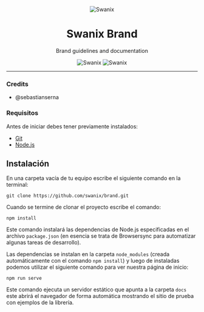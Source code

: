 <p align="center">
    <img alt="Swanix" title="Swanix Brand" src="https://swanix.org/assets/images/apple-touch-icon.png">
</p>
<h1 align="center"> Swanix Brand </h1>
<p align="center">
    Brand guidelines and documentation
</p>

<p align="center">
    <img alt="Swanix" title="Swanix Brand" src="https://img.shields.io/badge/Version-0.1.0-blue">
    <img alt="Swanix" title="Swanix Brand" src="https://img.shields.io/github/license/swanix/ui">
</p>




---

### Credits

- @sebastianserna


### Requisitos

Antes de iniciar debes tener previamente instalados:

- [Git](https://git-scm.com/)
- [Node.js](https://nodejs.org/)

## Instalación

En una carpeta vacía de tu equipo escribe el siguiente comando en la terminal:

```
git clone https://github.com/swanix/brand.git
```

Cuando se termine de clonar el proyecto escribe el comando:

```
npm install
```
Este comando instalará las dependencias de Node.js especificadas en el archivo `package.json` (en esencia se trata de Browsersync para automatizar algunas tareas de desarrollo).

Las dependencias se instalan en la carpeta `node_modules` (creada automáticamente con el comando `npm install`) y luego de instaladas podemos utilizar el siguiente comando para ver nuestra página de inicio:

```
npm run serve
```
Este comando ejecuta un servidor estático que apunta a la carpeta `docs` este abrirá el navegador de forma automática mostrando el sitio de prueba con ejemplos de la librería.